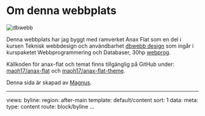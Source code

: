 Om denna webbplats
==============================================
![dbwebb](https://sstatic.se/image/tema/trad/tree2.jpg?sc=banner1&a=0,0,15,0)

Denna webbplats har jag byggt med ramverket Anax Flat som en del i kursen Teknisk webbdesign och användbarhet [dbwebb design](https://dbwebb.se/kurser/design) som ingår i kurspaketet Webbprogrammering och Databaser, 30hp [webprog](https://dbwebb.se/utbildning/webbprogrammering-och-databaser-30hp).

Källkoden för anax-flat och temat finns tillgänglig på GitHub under: [maoh17/anax-flat](https://github.com/maoh17/anax-flat) och
[maoh17/anax-flat-theme](https://github.com/maoh17/anax-flat-theme).

Denna sida är skapad av [Magnus](mailto:maoh17@student.bth.se).

---
views:
    byline:
        region: after-main
        template: default/content
        sort: 1
        data:
            meta:
                type: content
                route: block/byline
...
